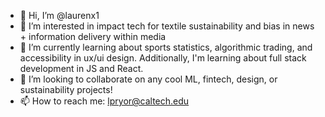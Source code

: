 - 👋 Hi, I’m @laurenx1
- 👀 I’m interested in impact tech for textile sustainability and bias in news + information delivery within media
- 🌱 I’m currently learning about sports statistics, algorithmic trading, and accessibility in ux/ui design. Additionally, I'm learning about full stack development in JS and React. 
- 💞️ I’m looking to collaborate on any cool ML, fintech, design, or sustainability projects!
- 📫 How to reach me: lpryor@caltech.edu

<!---
laurenx1/laurenx1 is a ✨ special ✨ repository because its `README.md` (this file) appears on your GitHub profile.
You can click the Preview link to take a look at your changes.
--->
